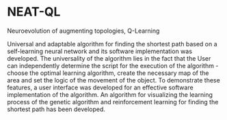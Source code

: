 # NEAT-QL
Neuroevolution of augmenting topologies, Q-Learning

Universal and adaptable algorithm for finding the shortest path based on a self-learning neural network and its software implementation was developed. The universality of the algorithm lies in the fact that the User can independently determine the script for the execution of the algorithm - choose the optimal learning algorithm, create the necessary map of the area and set the logic of the movement of the object. To demonstrate these features, a user interface was developed for an effective software implementation of the algorithm. An algorithm for visualizing the learning process of the genetic algorithm and reinforcement learning for finding the shortest path has been developed.
